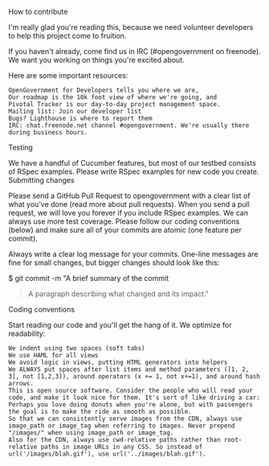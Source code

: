 How to contribute

I'm really glad you're reading this, because we need volunteer developers to help this project come to fruition.

If you haven't already, come find us in IRC (#opengovernment on freenode). We want you working on things you're excited about.

Here are some important resources:

    OpenGovernment for Developers tells you where we are,
    Our roadmap is the 10k foot view of where we're going, and
    Pivotal Tracker is our day-to-day project management space.
    Mailing list: Join our developer list
    Bugs? Lighthouse is where to report them
    IRC: chat.freenode.net channel #opengovernment. We're usually there during business hours.

Testing

We have a handful of Cucumber features, but most of our testbed consists of RSpec examples. Please write RSpec examples for new code you create.
Submitting changes

Please send a GitHub Pull Request to opengovernment with a clear list of what you've done (read more about pull requests). When you send a pull request, we will love you forever if you include RSpec examples. We can always use more test coverage. Please follow our coding conventions (below) and make sure all of your commits are atomic (one feature per commit).

Always write a clear log message for your commits. One-line messages are fine for small changes, but bigger changes should look like this:

$ git commit -m "A brief summary of the commit
> 
> A paragraph describing what changed and its impact."

Coding conventions

Start reading our code and you'll get the hang of it. We optimize for readability:

    We indent using two spaces (soft tabs)
    We use HAML for all views
    We avoid logic in views, putting HTML generators into helpers
    We ALWAYS put spaces after list items and method parameters ([1, 2, 3], not [1,2,3]), around operators (x += 1, not x+=1), and around hash arrows.
    This is open source software. Consider the people who will read your code, and make it look nice for them. It's sort of like driving a car: Perhaps you love doing donuts when you're alone, but with passengers the goal is to make the ride as smooth as possible.
    So that we can consistently serve images from the CDN, always use image_path or image_tag when referring to images. Never prepend "/images/" when using image_path or image_tag.
    Also for the CDN, always use cwd-relative paths rather than root-relative paths in image URLs in any CSS. So instead of url('/images/blah.gif'), use url('../images/blah.gif').
